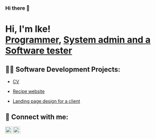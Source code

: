 ### Hi there 👋

<h1>Hi, I'm Ike! <br/><a href="https://github.com/IkeItadi">Programmer</a>, <a href="https://www.linkedin.com/in/kessy-iris-itadi-ike-90110537/">System admin and a Software tester</a></h1>

<h2>👨‍💻 Software Development Projects:</h2>

<ul>
  <li><a href="https://github.com/IkeItadi/Ike_CV">CV</a></li>
</ul>

<ul>
  <li><a href="https://github.com/IkeItadi/odin-recipes">Recipe website</a></li>
</ul>
  
<ul>
  <li><a href="https://github.com/IkeItadi/basic_landing_page">Landing page design for a client</a></li>
</ul>



<h2> 🤳 Connect with me:</h2>


[<img align="left" alt="IkeItadi | Twitter" width="22px" src="https://cdn.jsdelivr.net/npm/simple-icons@v3/icons/twitter.svg" />][twitter]
[<img align="left" alt="IkeItadi | LinkedIn" width="22px" src="https://cdn.jsdelivr.net/npm/simple-icons@v3/icons/linkedin.svg" />][linkedin]

[twitter]: https://twitter.com/x00n1x
[linkedin]: https://www.linkedin.com/in/kessy-iris-itadi-ike-90110537/


<!--
**IkeItadi/IkeItadi** is a ✨ _special_ ✨ repository because its `README.md` (this file) appears on your GitHub profile.

Here are some ideas to get you started:

- 🔭 I’m currently working on ...
- 🌱 I’m currently learning ...
- 👯 I’m looking to collaborate on ...
- 🤔 I’m looking for help with ...
- 💬 Ask me about ...
- 📫 How to reach me: ...
- 😄 Pronouns: ...
- ⚡ Fun fact: ...
-->
